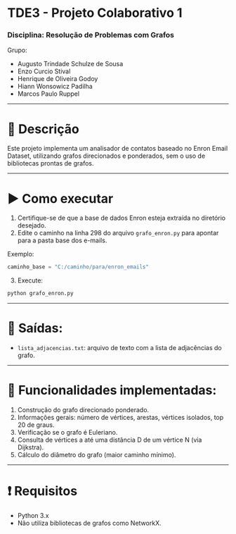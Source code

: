 # TDE3 - Projeto Colaborativo 1
### Disciplina: Resolução de Problemas com Grafos
Grupo: 
- Augusto Trindade Schulze de Sousa
- Enzo Curcio Stival
- Henrique de Oliveira Godoy
- Hiann Wonsowicz Padilha
- Marcos Paulo Ruppel

---

# 📌 Descrição

Este projeto implementa um analisador de contatos baseado no Enron Email Dataset, utilizando grafos direcionados e ponderados, sem o uso de bibliotecas prontas de grafos.

---

# ▶️ Como executar

1. Certifique-se de que a base de dados Enron esteja extraída no diretório desejado.
2. Edite o caminho na linha 298 do arquivo `grafo_enron.py` para apontar para a pasta base dos e-mails.

Exemplo:
```python
caminho_base = "C:/caminho/para/enron_emails"
```

3. Execute:
```bash
python grafo_enron.py
```

---

# 📂 Saídas:
- `lista_adjacencias.txt`: arquivo de texto com a lista de adjacências do grafo.

---

# 🔧 Funcionalidades implementadas:

1. Construção do grafo direcionado ponderado.
2. Informações gerais: número de vértices, arestas, vértices isolados, top 20 de graus.
3. Verificação se o grafo é Euleriano.
4. Consulta de vértices a até uma distância D de um vértice N (via Dijkstra).
5. Cálculo do diâmetro do grafo (maior caminho mínimo).

---

# ❗ Requisitos
- Python 3.x
- Não utiliza bibliotecas de grafos como NetworkX.
